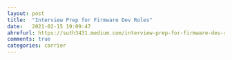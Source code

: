 ```yaml
---
layout: post
title:  "Interview Prep for Firmware Dev Roles"
date:   2021-02-15 19:09:47
ahrefurl: https://suth3431.medium.com/interview-prep-for-firmware-dev-roles-9ef434c92fad
comments: true
categories: carrier
---
```

